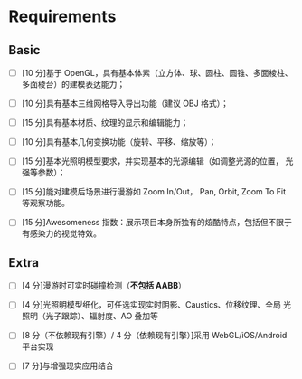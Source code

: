 # Requirements

## Basic

- [ ] [10 分]基于 OpenGL，具有基本体素（立方体、球、圆柱、圆锥、多面棱柱、 多面棱台）的建模表达能力；

- [ ] [10 分]具有基本三维网格导入导出功能（建议 OBJ 格式）；

- [ ] [15 分]具有基本材质、纹理的显示和编辑能力；

- [ ] [10 分]具有基本几何变换功能（旋转、平移、缩放等）；

- [ ] [15 分]基本光照明模型要求，并实现基本的光源编辑（如调整光源的位置， 光强等参数）；

- [ ] [15 分]能对建模后场景进行漫游如 Zoom In/Out， Pan, Orbit, Zoom To Fit 等观察功能。

- [ ] [15 分]Awesomeness 指数：展示项目本身所独有的炫酷特点，包括但不限于 有感染力的视觉特效。

## Extra

- [ ] [4 分]漫游时可实时碰撞检测（**不包括 AABB**）

- [ ] [4 分]光照明模型细化，可任选实现实时阴影、Caustics、位移纹理、全局 光照明（光子跟踪）、辐射度、AO 叠加等

- [ ] [8 分（不依赖现有引擎）/ 4 分（依赖现有引擎）]采用 WebGL/iOS/Android 平台实现

- [ ] [7 分]与增强现实应用结合